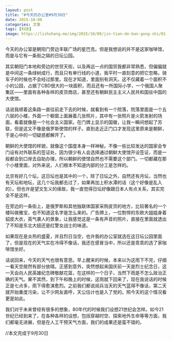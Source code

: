 ```yaml
---
layout: post
title: "#今天的办公室#9月30日"
date: 2015-10-08
categories: 文章
tags: [科技]
image: https://lishuhang.me/img/2015/10/08/jin-tian-de-ban-gong-shi/01.png
---
```


今天的办公室是朝阳门旁边丰联广场的星巴克。但是我想说的并不是这家咖啡馆，而是与它有一条街之隔的日坛公园。

其实朝阳门本地和旁边的世贸天街，以及再远一点的国贸我都非常熟悉，但偏偏就是中间这一条绿树成行，而且只有单行线的小道，我平时一直刻意的把它忽略，骑车子的时候也不会经过那里。现在才知道，里面别有洞天。这不仅藏着一个面积不小的公园，占据了CBD很大的一块面积，而且还有一所国际小学，一个俄国人聚集区——里面有各种各样的皮货商店，甚至还有朝鲜民主主义人民共和国驻中国的大使馆。

话说我顺着这条路一直往前走下去的时候，就看到有一个院落，院落里面是一个五六层的小楼，外面一个橱窗上面展着几张照片，其中有一张照片是火箭发射的场面，看着就像是一个社会主义国家。在门牌上显示的国徽，让我一瞬间想起了苏联，但是这又不像是俄罗斯使馆的样子。直到走近正门口才发现这里原来是朝鲜，于是心中的一切疑惑都解开了。

朝鲜的大使馆的样貌，就像这个国度本身一样神秘。不像一些比较发达的国家会专门设有对外联系的签证处，因为很少有人会选择通过朝鲜大使馆开设签证，而是一般都会到口岸去自助办理，所以朝鲜的使馆自然也不需要这个部门。一切都藏在那个小楼里面，对外来说，人们根本不知道内部的分工是怎样的。

北京有好几个坛，这日坛也是其中的一个，除了日坛之外，自然还有月坛，当然也有天坛和地坛，这几个坛我都去过了，如果再加上积水潭的话（这个好像是乱入的）。但也许是望文生义的缘故，我一直觉得日坛好像跟日本人有点关系，其实完全不是这样。

在旁边的一条街上，是俄罗斯和其他独联体国家采购皮货的地方，比较著名的一个楼叫做雅宝，也不知道这名字是怎么来的。广告牌上，一位剽悍的东欧大姐姐身着貂皮大衣，英气袭人的景象，让我感觉这是一条有声音的照片，直接在里面就透出了不知是东北大妞还是红警女战士的味道。

如果现在是炎热的盛夏，并且烈日当空，也许我的办公室就选在这日坛公园里面了，但是现在的天气实在冷得不像话，我还在感冒当中，所以还是乖乖的选了家咖啡馆坐好。

话说回来，今天的天气也很有意思。早上醒来的时候，本来以为这雨下不完，仔细一看天空居然有部分放晴。正感到意外，突然想起来国庆前一天是烈士纪念日，这一天会向人民英雄纪念碑敬献花篮，在这样的一个日子，当然下雨是不怎么政治正确的天气。果不其然，到下午和晚上的时候，这雨就下回来了，现在我说话的时候正是七点多，雨下得愈演愈烈。之前我们都说阅兵当天的天气蓝得不像话，第二天就开始重度污染，让不少网友直呼，天公估计也是入了党的。照今天的这个情况看更是如此。

我们对于未来曾经有很多的想象，80年代的时候我们设想21世纪会怎样。如今21世纪已经到来了，在各种各样的设想，包括穿越时空、探索地外生命等等方面，我们都毫无进展，但是在人工干预天气方面，我们的成果还是蛮不错的。

//本文完成于9月30日